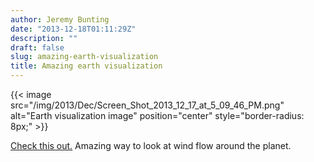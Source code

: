 ```yaml
---
author: Jeremy Bunting
date: "2013-12-18T01:11:29Z"
description: ""
draft: false
slug: amazing-earth-visualization
title: Amazing earth visualization
---
```


{{< image src="/img/2013/Dec/Screen_Shot_2013_12_17_at_5_09_46_PM.png" alt="Earth visualization image" position="center" style="border-radius: 8px;" >}}

[Check this out.](http://earth.nullschool.net/#current/wind/isobaric/1000hPa/orthographic=-82.61,32.29,576) Amazing way to look at wind flow around the planet.

